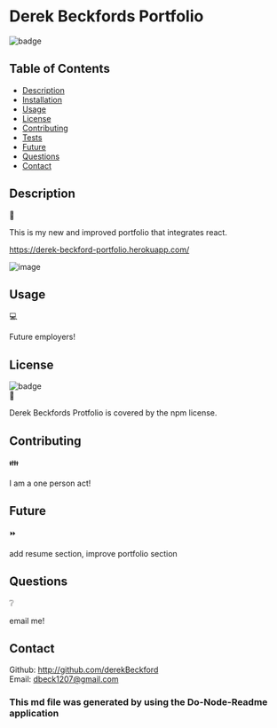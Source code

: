 # Derek Beckfords Portfolio

  ![badge](https://img.shields.io/badge/license-npm-brightgreen) </br>

  ## Table of Contents 

  - [Description](#description)
  - [Installation](#installation)
  - [Usage](#usage)
  - [License](#license)
  - [Contributing](#contributing)
  - [Tests](#tests)
  - [Future](#future)
  - [Questions](#questions)
  - [Contact](#contact)

  ## Description   
  📝
  
  This is my new and improved portfolio that integrates react.
  
  https://derek-beckford-portfolio.herokuapp.com/
  
  ![image](https://user-images.githubusercontent.com/82908627/142465199-1088a074-5a0e-4ba8-95c8-ae85ee3db4c4.png)


  ## Usage 
  💻
  
  Future employers!

  ##  License 
  ![badge](https://img.shields.io/badge/license-npm-brightgreen) </br>
  📎
  
  Derek Beckfords Protfolio is covered by the npm license.
  
  ## Contributing 
  👪
  
  I am a one person act!

  
  ## Future  
  ⏩
  
  add resume section, improve portfolio section

  ## Questions  
  ❔
  
  email me!
  
  ## Contact
  Github: http://github.com/derekBeckford </br>
  Email: dbeck1207@gmail.com


  ### This md file was generated by using the Do-Node-Readme application
